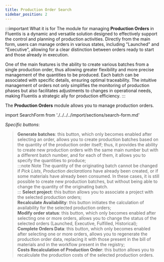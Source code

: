 ```yaml
---
title: Production Order Search 
sidebar_position: 2
---
```


:::important What it is for
The module for managing **Production Orders** in Fluentis is a dynamic and versatile solution designed to effectively support the control and planning of production activities. Directly from the main form, users can manage orders in various states, including "Launched" and "Executive", allowing for a clear distinction between orders ready to start and those already in execution.

One of the main features is the ability to create various batches from a single production order, thus allowing greater flexibility and more precise management of the quantities to be produced. Each batch can be associated with specific details, ensuring optimal traceability. The intuitive management of orders not only simplifies the monitoring of production phases but also facilitates adjustments to changes in operational needs, making Fluentis a strategic ally for production efficiency.
:::

The **Production Orders** module allows you to manage production orders.

import SearchForm from './../../../import/sections/search-form.md'

<SearchForm />

*Specific buttons*:

> **Generate batches**: this button, which only becomes enabled after selecting an order, allows you to create production batches based on the quantity of the production order itself; thus, it provides the ability to create new production orders with the same main number but with a different batch number, and for each of them, it allows you to specify the quantities to produce;     
:::note Note
The quantity of the originating batch cannot be changed if *Pick Lists*, *Production declarations* have already been created, or if some materials have already been consumed. In these cases, it is still possible to create new production batches, but without being able to change the quantity of the originating batch.     
:::
> **Select project**: this button allows you to associate a project with the selected production orders;    
> **Recalculate Availability**: this button initiates the calculation of availability for the selected production orders;    
> **Modify order status**: this button, which only becomes enabled after selecting one or more orders, allows you to change the status of the selected orders (Launched, Executive, Fulfilled, Historical);     
> **Complete Orders Data**: this button, which only becomes enabled after selecting one or more orders, allows you to regenerate the production order data, replacing it with those present in the bill of materials and in the workflow present in the registry;    
> **Costs Recalculation of Production Order**: this button allows you to recalculate the production costs of the selected production orders.